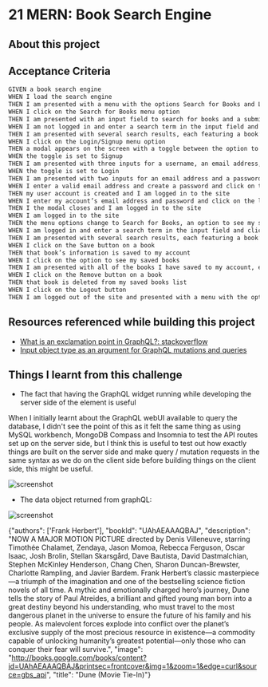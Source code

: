 # 21 MERN: Book Search Engine

## About this project

## Acceptance Criteria

```md
GIVEN a book search engine
WHEN I load the search engine
THEN I am presented with a menu with the options Search for Books and Login/Signup and an input field to search for books and a submit button
WHEN I click on the Search for Books menu option
THEN I am presented with an input field to search for books and a submit button
WHEN I am not logged in and enter a search term in the input field and click the submit button
THEN I am presented with several search results, each featuring a book’s title, author, description, image, and a link to that book on the Google Books site
WHEN I click on the Login/Signup menu option
THEN a modal appears on the screen with a toggle between the option to log in or sign up
WHEN the toggle is set to Signup
THEN I am presented with three inputs for a username, an email address, and a password, and a signup button
WHEN the toggle is set to Login
THEN I am presented with two inputs for an email address and a password and login button
WHEN I enter a valid email address and create a password and click on the signup button
THEN my user account is created and I am logged in to the site
WHEN I enter my account’s email address and password and click on the login button
THEN I the modal closes and I am logged in to the site
WHEN I am logged in to the site
THEN the menu options change to Search for Books, an option to see my saved books, and Logout
WHEN I am logged in and enter a search term in the input field and click the submit button
THEN I am presented with several search results, each featuring a book’s title, author, description, image, and a link to that book on the Google Books site and a button to save a book to my account
WHEN I click on the Save button on a book
THEN that book’s information is saved to my account
WHEN I click on the option to see my saved books
THEN I am presented with all of the books I have saved to my account, each featuring the book’s title, author, description, image, and a link to that book on the Google Books site and a button to remove a book from my account
WHEN I click on the Remove button on a book
THEN that book is deleted from my saved books list
WHEN I click on the Logout button
THEN I am logged out of the site and presented with a menu with the options Search for Books and Login/Signup and an input field to search for books and a submit button  
```

## Resources referenced while building this project

- [What is an exclamation point in GraphQL?: stackoverflow](https://stackoverflow.com/questions/50684231/what-is-an-exclamation-point-in-graphql)
- [Input object type as an argument for GraphQL mutations and queries](https://atheros.ai/blog/input-object-type-as-an-argument-for-graphql-mutations-and-queries)

## Things I learnt from this challenge

- The fact that having the GraphQL widget running while developing the server side of the element is useful

When I initially learnt about the GraphQL webUI available to query the database, I didn't see the point of this as it felt the same thing as using MySQL workbench, MongoDB Compass and Insomnia to test the API routes set up on the server side, but I think this is useful to test out how exactly things are built on the server side and make query / mutation requests in the same syntax as we do on the client side before building things on the client side, this might be useful.

![screenshot]("https://github.com/mitsukaichi/book-search-engine/assets/45612744/bd160ceb-ddd6-4d10-8c4c-2bc8ffccb32d)

- The data object returned from graphQL: 

![screenshot](https://github.com/mitsukaichi/book-search-engine/assets/45612744/ed17d9ee-0fd0-4e44-99a1-80411d12300d)




{"authors": ['Frank Herbert'],
"bookId": "UAhAEAAAQBAJ",
"description": "NOW A MAJOR MOTION PICTURE directed by Denis Villeneuve, starring Timothée Chalamet, Zendaya, Jason Momoa, Rebecca Ferguson, Oscar Isaac, Josh Brolin, Stellan Skarsgård, Dave Bautista, David Dastmalchian, Stephen McKinley Henderson, Chang Chen, Sharon Duncan-Brewster, Charlotte Rampling, and Javier Bardem. Frank Herbert’s classic masterpiece—a triumph of the imagination and one of the bestselling science fiction novels of all time. A mythic and emotionally charged hero’s journey, Dune tells the story of Paul Atreides, a brilliant and gifted young man born into a great destiny beyond his understanding, who must travel to the most dangerous planet in the universe to ensure the future of his family and his people. As malevolent forces explode into conflict over the planet’s exclusive supply of the most precious resource in existence—a commodity capable of unlocking humanity’s greatest potential—only those who can conquer their fear will survive.",
"image": "http://books.google.com/books/content?id=UAhAEAAAQBAJ&printsec=frontcover&img=1&zoom=1&edge=curl&source=gbs_api",
"title": "Dune (Movie Tie-In)"}